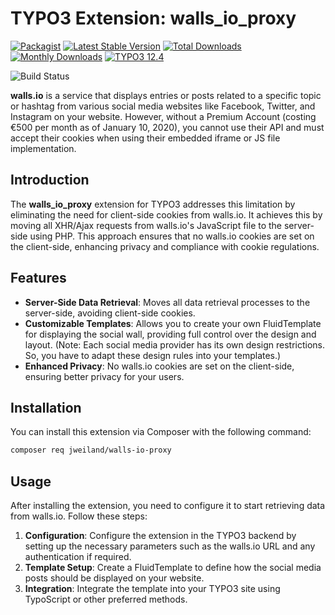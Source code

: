 # TYPO3 Extension: walls_io_proxy

[![Packagist][packagist-logo-stable]][extension-packagist-url]
[![Latest Stable Version][extension-build-shield]][extension-ter-url]
[![Total Downloads][extension-downloads-badge]][extension-packagist-url]
[![Monthly Downloads][extension-monthly-downloads]][extension-packagist-url]
[![TYPO3 12.4][TYPO3-shield]][TYPO3-12-url]

![Build Status](https://github.com/jweiland-net/walls_io_proxy/workflows/CI/badge.svg)

**walls.io** is a service that displays entries or posts related to a specific topic or hashtag from various social media websites like Facebook, Twitter, and Instagram on your website. However, without a Premium Account (costing €500 per month as of January 10, 2020), you cannot use their API and must accept their cookies when using their embedded iframe or JS file implementation.

## Introduction

The **walls_io_proxy** extension for TYPO3 addresses this limitation by eliminating the need for client-side cookies from walls.io. It achieves this by moving all XHR/Ajax requests from walls.io's JavaScript file to the server-side using PHP. This approach ensures that no walls.io cookies are set on the client-side, enhancing privacy and compliance with cookie regulations.

## Features

- **Server-Side Data Retrieval**: Moves all data retrieval processes to the server-side, avoiding client-side cookies.
- **Customizable Templates**: Allows you to create your own FluidTemplate for displaying the social wall, providing full control over the design and layout.
  (Note: Each social media provider has its own design restrictions. So, you have to adapt these design rules into your templates.)
- **Enhanced Privacy**: No walls.io cookies are set on the client-side, ensuring better privacy for your users.

## Installation

You can install this extension via Composer with the following command:

```bash
composer req jweiland/walls-io-proxy
```

## Usage

After installing the extension, you need to configure it to start retrieving data from walls.io. Follow these steps:

1. **Configuration**: Configure the extension in the TYPO3 backend by setting up the necessary parameters such as the walls.io URL and any authentication if required.
2. **Template Setup**: Create a FluidTemplate to define how the social media posts should be displayed on your website.
3. **Integration**: Integrate the template into your TYPO3 site using TypoScript or other preferred methods.


<!-- MARKDOWN LINKS & IMAGES -->

[extension-build-shield]: https://poser.pugx.org/jweiland/walls-io-proxy/v/stable.svg?style=for-the-badge

[extension-downloads-badge]: https://poser.pugx.org/jweiland/walls-io-proxy/d/total.svg?style=for-the-badge

[extension-monthly-downloads]: https://poser.pugx.org/jweiland/walls-io-proxy/d/monthly?style=for-the-badge

[extension-ter-url]: https://extensions.typo3.org/extension/walls_io_proxy/

[extension-packagist-url]: https://packagist.org/packages/jweiland/walls-io-proxy/

[packagist-logo-stable]: https://img.shields.io/badge/--grey.svg?style=for-the-badge&logo=packagist&logoColor=white

[TYPO3-12-url]: https://get.typo3.org/version/12

[TYPO3-shield]: https://img.shields.io/badge/TYPO3-12.4-green.svg?style=for-the-badge&logo=typo3

